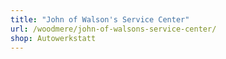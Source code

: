 ```yaml
---
title: "John of Walson's Service Center"
url: /woodmere/john-of-walsons-service-center/
shop: Autowerkstatt
---
```

